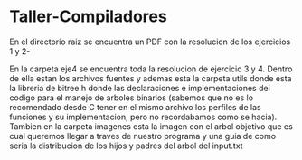 # Taller-Compiladores
En el directorio raiz se encuentra un PDF con la resolucion de los ejercicios 1 y 2-

En la carpeta eje4 se encuentra toda la resolucion de ejercicio 3 y 4.
Dentro de ella estan los archivos fuentes y ademas esta la carpeta utils donde esta la libreria de bitree.h donde las declaraciones e implementaciones del codigo para el manejo de arboles binarios (sabemos que no es lo recomendado desde C tener en el mismo archivo los perfiles de las funciones y su implementacion, pero no recordabamos como se hacia). 
Tambien en la carpeta imagenes esta la imagen con el arbol objetivo que es cual queremos llegar a traves de nuestro programa y una guia de como seria la distribucion de los hijos y padres del arbol del input.txt
